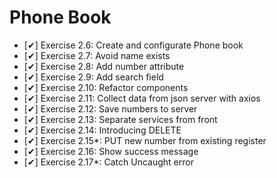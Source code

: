 # Phone Book

  - [✔] Exercise 2.6: Create and configurate Phone book
  - [✔] Exercise 2.7: Avoid name exists
  - [✔] Exercise 2.8: Add number attribute
  - [✔] Exercise 2.9: Add search field  
  - [✔] Exercise 2.10: Refactor components
  - [✔] Exercise 2.11: Collect data from json server with axios
  - [✔] Exercise 2.12: Save numbers to server
  - [✔] Exercise 2.13: Separate services from front
  - [✔] Exercise 2.14: Introducing DELETE
  - [✔] Exercise 2.15*: PUT new number from existing register
  - [✔] Exercise 2.16: Show success message
  - [✔] Exercise 2.17*: Catch Uncaught error